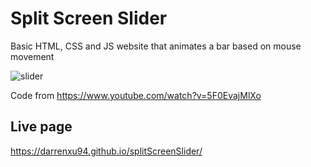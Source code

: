 # Split Screen Slider

Basic HTML, CSS and JS website that animates a bar based on mouse movement

![slider](https://user-images.githubusercontent.com/16931153/50621755-27c2da80-0f5c-11e9-92c2-62e9d5647b39.gif)


Code from https://www.youtube.com/watch?v=5F0EvajMlXo

## Live page

https://darrenxu94.github.io/splitScreenSlider/
